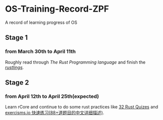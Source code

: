 # OS-Training-Record-ZPF
A record of learning progress of OS

## Stage 1 
### from March 30th to April 11th
Roughly read through *The Rust Programming language* and finish the [*rustlings*](https://github.com/LearningOS/rust-rustlings-jtzhpf).

## Stage 2 
### from April 12th to April 25th(expected)
Learn rCore and continue to do some rust practices like [32 Rust Quizes](https://dtolnay.github.io/rust-quiz/1) and [exercisms.io 快速练习(88+道题目的中文详细描述)](http://llever.com/exercism-rust-zh/index.html).
